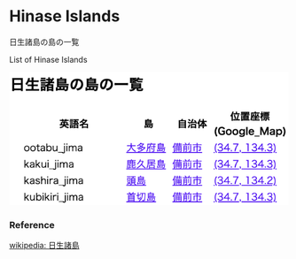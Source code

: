 Hinase Islands 
===============

日生諸島の島の一覧

List of Hinase Islands 


![hinase islands](https://github.com/ohwada/World_Countries/blob/main/geoPandas/polygon_explode/okayama/island_list/hinase_islands/screenshots/hinase_islands.png)

### Reference

[wikipedia: 日生諸島](https://ja.wikipedia.org/wiki/Category:%E6%97%A5%E7%94%9F%E8%AB%B8%E5%B3%B6)
